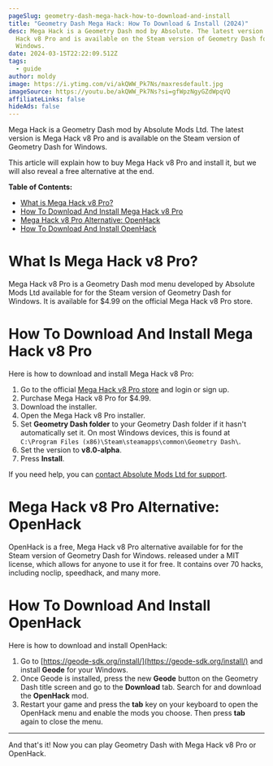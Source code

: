 ```yaml
---
pageSlug: geometry-dash-mega-hack-how-to-download-and-install
title: "Geometry Dash Mega Hack: How To Download & Install (2024)"
desc: Mega Hack is a Geometry Dash mod by Absolute. The latest version is Mega
  Hack v8 Pro and is available on the Steam version of Geometry Dash for
  Windows.
date: 2024-03-15T22:22:09.512Z
tags:
  - guide
author: moldy
image: https://i.ytimg.com/vi/akQWW_Pk7Ns/maxresdefault.jpg
imageSource: https://youtu.be/akQWW_Pk7Ns?si=gfWpzNgyGZdWpqVQ
affiliateLinks: false
hideAds: false
---
```

Mega Hack is a Geometry Dash mod by Absolute Mods Ltd. The latest version is Mega Hack v8 Pro and is available on the Steam version of Geometry Dash for Windows.

This article will explain how to buy Mega Hack v8 Pro and install it, but we will also reveal a free alternative at the end.

**Table of Contents:**

- [What is Mega Hack v8 Pro?](#what-is-mega-hack-v8-pro%3F)
- [How To Download And Install Mega Hack v8 Pro](#how-to-download-and-install-mega-hack-v8-pro)
- [Mega Hack v8 Pro Alternative: OpenHack](#mega-hack-v8-pro-alternative%3A-openhack)
- [How To Download And Install OpenHack](#how-to-download-and-install-openhack)

# What Is Mega Hack v8 Pro?

Mega Hack v8 Pro is a Geometry Dash mod menu developed by Absolute Mods Ltd available for for the Steam version of Geometry Dash for Windows. It is available for $4.99 on the official Mega Hack v8 Pro store.

# How To Download And Install Mega Hack v8 Pro

Here is how to download and install Mega Hack v8 Pro:

1. Go to the official [Mega Hack v8 Pro store](https://absolllute.com/store/view_mega_hack_pro) and login or sign up.
2. Purchase Mega Hack v8 Pro for $4.99.
3. Download the installer.
4. Open the Mega Hack v8 Pro installer.
5. Set **Geometry Dash folder** to your Geometry Dash folder if it hasn't automatically set it. On most Windows devices, this is found at `C:\Program Files (x86)\Steam\steamapps\common\Geometry Dash\`.
6. Set the version to **v8.0-alpha**.
7. Press **Install**.

If you need help, you can [contact Absolute Mods Ltd for support](https://absolllute.com/).

# Mega Hack v8 Pro Alternative: OpenHack

OpenHack is a free, Mega Hack v8 Pro alternative available for for the Steam version of Geometry Dash for Windows. released under a MIT license, which allows for anyone to use it for free. It contains over 70 hacks, including noclip, speedhack, and many more.

# How To Download And Install OpenHack

Here is how to download and install OpenHack:

1. Go to [https://geode-sdk.org/install/](https://geode-sdk.org/install/) and install **Geode** for your Windows.
2. Once Geode is installed, press the new **Geode** button on the Geometry Dash title screen and go to the **Download** tab. Search for and download the **OpenHack** mod.
3. Restart your game and press the **tab** key on your keyboard to open the OpenHack menu and enable the mods you choose. Then press **tab** again to close the menu.

---

And that's it! Now you can play Geometry Dash with Mega Hack v8 Pro or OpenHack.